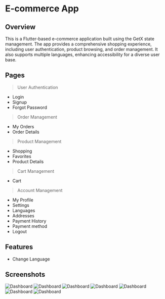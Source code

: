 # **E-commerce App**

## **Overview**

This is a Flutter-based e-commerce application built using the GetX state management. The app provides a comprehensive shopping experience, including user authentication, product browsing, and order management. It also supports multiple languages, enhancing accessibility for a diverse user base.

## **Pages**
>User Authentication
 - Login
 - Signup
 - Forgot Password

> Order Management
 - My Orders 
 - Order Details 
> Product Management
 - Shopping
 - Favorites
 - Product Details
> Cart Management
 - Cart
> Account Management
 - My Profile
 - Settings
 - Languages
 - Addresses
 - Payment History
 - Payment method
 - Logout

## **Features**
 - Change Language

## **Screenshots**

![Dashboard](/assets/screenshots/dashboard.jpeg)
![Dashboard](/assets/screenshots/shopping_screen.jpeg)
![Dashboard](/assets/screenshots/my_orders.jpeg)
![Dashboard](/assets/screenshots/logni.jpeg)
![Dashboard](/assets/screenshots/signup.jpeg)
![Dashboard](/assets/screenshots/cart.jpeg)
![Dashboard](/assets/screenshots/account_screen.jpeg)



